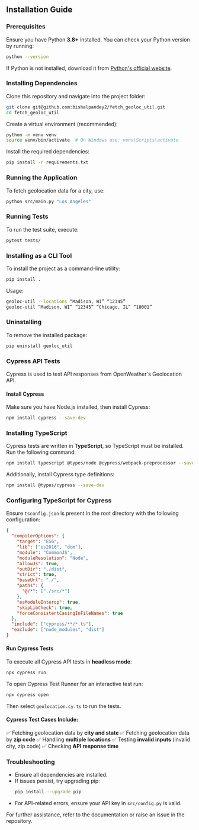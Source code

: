 ## Installation Guide

### Prerequisites
Ensure you have Python **3.8+** installed. You can check your Python version by running:
```bash
python --version
```
If Python is not installed, download it from [Python's official website](https://www.python.org/downloads/).

### Installing Dependencies
Clone this repository and navigate into the project folder:
```bash
git clone git@github.com:bishalpandey2/fetch_geoloc_util.git
cd fetch_geoloc_util
```

Create a virtual environment (recommended):
```bash
python -m venv venv
source venv/bin/activate  # On Windows use: venv\Scripts\activate
```

Install the required dependencies:
```bash
pip install -r requirements.txt
```

### Running the Application
To fetch geolocation data for a city, use:
```bash
python src/main.py "Los Angeles"
```

### Running Tests
To run the test suite, execute:
```bash
pytest tests/
```

### Installing as a CLI Tool
To install the project as a command-line utility:
```bash
pip install .
```
Usage:
```bash
geoloc-util --locations “Madison, WI” “12345”
geoloc-util “Madison, WI” “12345” “Chicago, IL” “10001”
```

### Uninstalling
To remove the installed package:
```bash
pip uninstall geoloc_util
```

### Cypress API Tests
Cypress is used to test API responses from OpenWeather's Geolocation API.

#### **Install Cypress**
Make sure you have Node.js installed, then install Cypress:
```bash
npm install cypress --save-dev
```

### Installing TypeScript
Cypress tests are written in **TypeScript**, so TypeScript must be installed. Run the following command:
```bash
npm install typescript @types/node @cypress/webpack-preprocessor --save-dev
```
Additionally, install Cypress type definitions:
```bash
npm install @types/cypress --save-dev
```

### Configuring TypeScript for Cypress
Ensure `tsconfig.json` is present in the root directory with the following configuration:
```json
{
  "compilerOptions": {
    "target": "ES6",
    "lib": ["es2016", "dom"],
    "module": "CommonJS",
    "moduleResolution": "Node",
    "allowJs": true,
    "outDir": "./dist",
    "strict": true,
    "baseUrl": "./",
    "paths": {
      "@/*": ["./src/*"]
    },
    "esModuleInterop": true,
    "skipLibCheck": true,
    "forceConsistentCasingInFileNames": true
  },
  "include": ["cypress/**/*.ts"],
  "exclude": ["node_modules", "dist"]
}
```

#### **Run Cypress Tests**
To execute all Cypress API tests in **headless mode**:
```bash
npx cypress run
```
To open Cypress Test Runner for an interactive test run:
```bash
npx cypress open
```
Then select `geolocation.cy.ts` to run the tests.

#### **Cypress Test Cases Include:**
✅ Fetching geolocation data by **city and state**
✅ Fetching geolocation data by **zip code**
✅ Handling **multiple locations**
✅ Testing **invalid inputs** (invalid city, zip code)
✅ Checking **API response time**

### Troubleshooting
- Ensure all dependencies are installed.
- If issues persist, try upgrading pip:
  ```bash
  pip install --upgrade pip
  ```
- For API-related errors, ensure your API key in `src/config.py` is valid.

For further assistance, refer to the documentation or raise an issue in the repository.
